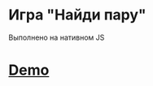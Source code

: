 # Игра "Найди пару"

Выполнено на нативном JS

<h1>
  <a href="https://alexander-korotckevich.github.io/couple_game/">Demo</a>
</h1>
